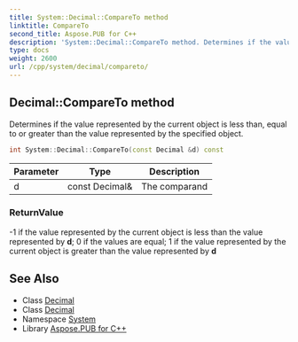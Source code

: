 ```yaml
---
title: System::Decimal::CompareTo method
linktitle: CompareTo
second_title: Aspose.PUB for C++
description: 'System::Decimal::CompareTo method. Determines if the value represented by the current object is less than, equal to or greater than the value represented by the specified object in C++.'
type: docs
weight: 2600
url: /cpp/system/decimal/compareto/
---
```

## Decimal::CompareTo method


Determines if the value represented by the current object is less than, equal to or greater than the value represented by the specified object.

```cpp
int System::Decimal::CompareTo(const Decimal &d) const
```


| Parameter | Type | Description |
| --- | --- | --- |
| d | const Decimal\& | The comparand |

### ReturnValue

-1 if the value represented by the current object is less than the value represented by **d**; 0 if the values are equal; 1 if the value represented by the current object is greater than the value represented by **d**

## See Also

* Class [Decimal](../)
* Class [Decimal](../)
* Namespace [System](../../)
* Library [Aspose.PUB for C++](../../../)
